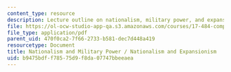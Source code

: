 ```yaml
---
content_type: resource
description: Lecture outline on nationalism, military power, and expansionism.
file: https://ol-ocw-studio-app-qa.s3.amazonaws.com/courses/17-484-comparative-grand-strategy-and-military-doctrine-fall-2004/b9475bdff78575d9f8da07747bbeeaea_nationalismandmilitarypower_9_29v2.pdf
file_type: application/pdf
parent_uid: 470f0ca2-7f66-2733-b581-dec7d448a419
resourcetype: Document
title: Nationalism and Military Power / Nationalism and Expansionism
uid: b9475bdf-f785-75d9-f8da-07747bbeeaea
---
```

